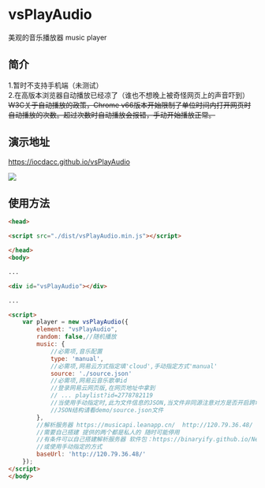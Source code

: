 # vsPlayAudio

美观的音乐播放器
music player

## 简介
1.暂时不支持手机端（未测试）  
2.在高版本浏览器自动播放已经凉了（谁也不想晚上被奇怪网页上的声音吓到）<s>W3C关于自动播放的政策，Chrome v66版本开始限制了单位时间内打开网页时自动播放的次数。超过次数时自动播放会报错，手动开始播放正常。</s>

## 演示地址

https://iocdacc.github.io/vsPlayAudio

![](https://github.com/iocdacc/vsPlayAudio/blob/master/demo.PNG?raw=true)


## 使用方法
```html
<head>

<script src="./dist/vsPlayAudio.min.js"></script>

</head>
<body>

...

<div id="vsPlayAudio"></div>

...

<script>
    var player = new vsPlayAudio({
        element: "vsPlayAudio",
        random: false,//随机播放
        music: {
            //必需项,音乐配置
            type: 'manual',
            //必需项,网易云方式指定填'cloud',手动指定方式'manual'
            source: './source.json'
            //必需项,网易云音乐歌单id
            //登录网易云网页版,在网页地址中拿到
            // ... playlist?id=2778782119
            //当使用手动指定时,此为文件信息的JSON,当文件非同源注意对方是否开启跨域
            //JSON结构请看demo/source.json文件
        },
        //解析服务器 https://musicapi.leanapp.cn/  http://120.79.36.48/
        //需要自己搭建 提供的两个都是私人的 随时可能停用
        //有条件可以自己搭建解析服务器 软件包：https://binaryify.github.io/NeteaseCloudMusicApi/#/
        //或使用手动指定的方式
        baseUrl: 'http://120.79.36.48/'
    });
</script>
</body> 
```
